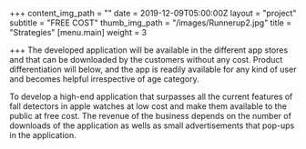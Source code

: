 +++
content_img_path = ""
date = 2019-12-09T05:00:00Z
layout = "project"
subtitle = "FREE COST"
thumb_img_path = "/images/Runnerup2.jpg"
title = "Strategies"
[menu.main]
weight = 3

+++
The developed application will be available in the different app stores and that can be downloaded by the customers without any cost. Product differentiation will below, and the app is readily available for any kind of user and becomes helpful irrespective of age category.

To develop a high-end application that surpasses all the current features of fall detectors in apple watches at low cost and make them available to the public at free cost. The revenue of the business depends on the number of downloads of the application as wells as small advertisements that pop-ups in the application.